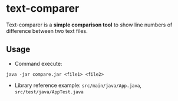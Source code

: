 # text-comparer

Text-comparer is a **simple comparison tool** to show line numbers of difference between two text files.

## Usage

* Command execute:
```
java -jar compare.jar <file1> <file2>
```
* Library reference example: `src/main/java/App.java`, `src/test/java/AppTest.java`